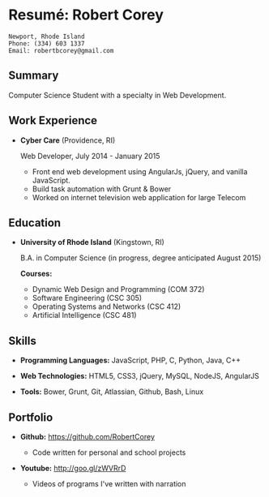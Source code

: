 Resumé: Robert Corey
===============

    Newport, Rhode Island
    Phone: (334) 603 1337  
    Email: robertbcorey@gmail.com

Summary
-------
Computer Science Student with a specialty in Web Development. 

Work Experience
---------------

*   **Cyber Care** (Providence, RI)

    Web Developer, July 2014 - January 2015
    - Front end web development using AngularJs, jQuery, and vanilla JavaScript. 
    - Build task automation with Grunt & Bower
    - Worked on internet television web application for large Telecom

Education
---------

*   **University of Rhode Island** (Kingstown, RI)

    B.A. in Computer Science (in progress, degree anticipated August 2015)

    **Courses:**

    - Dynamic Web Design and Programming (COM 372)
    - Software Engineering (CSC 305)
    - Operating Systems and Networks (CSC 412)
    - Artificial Intelligence (CSC 481)


Skills
------

*   **Programming Languages:** JavaScript, PHP, C, Python, Java, C++

*   **Web Technologies:** HTML5, CSS3, jQuery, MySQL, NodeJS, AngularJS

*   **Tools:** Bower, Grunt, Git, Atlassian, Github, Bash, Linux

Portfolio
---------
*   **Github:** https://github.com/RobertCorey

    - Code written for personal and school projects

*   **Youtube:** http://goo.gl/zWVRrD

    - Videos of programs I've written with narration
